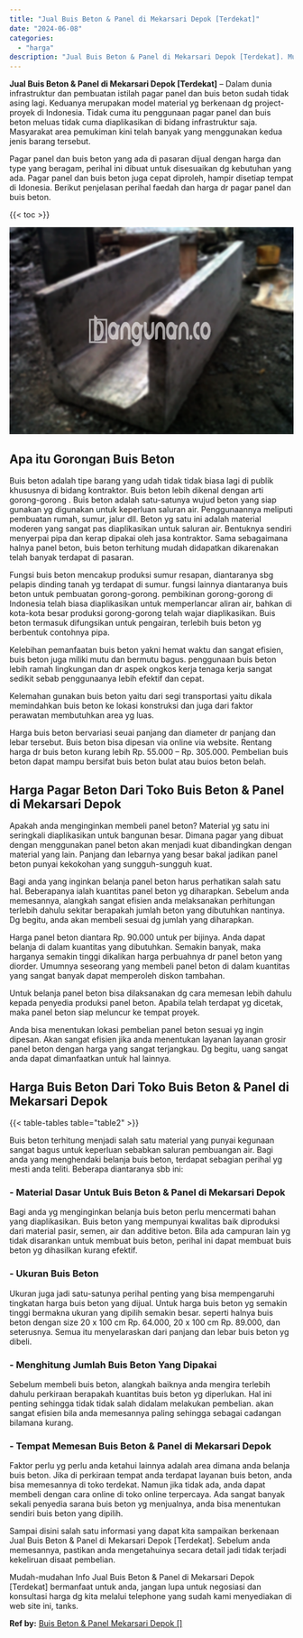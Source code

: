```yaml
---
title: "Jual Buis Beton & Panel di Mekarsari Depok [Terdekat]"
date: "2024-06-08"
categories: 
  - "harga"
description: "Jual Buis Beton & Panel di Mekarsari Depok [Terdekat]. Mudah-mudahan Info Jual Buis Beton & Panel di Mekarsari Depok [Terdekat] bermanfaat untuk anda, jang..."
---
```


**Jual Buis Beton & Panel di Mekarsari Depok \[Terdekat\]** – Dalam dunia infrastruktur dan pembuatan istilah pagar panel dan buis beton sudah tidak asing lagi. Keduanya merupakan model material yg berkenaan dg project-proyek di Indonesia. Tidak cuma itu penggunaan pagar panel dan buis beton meluas tidak cuma diaplikasikan di bidang infrastruktur saja. Masyarakat area pemukiman kini telah banyak yang menggunakan kedua jenis barang tersebut.

Pagar panel dan buis beton yang ada di pasaran dijual dengan harga dan type yang beragam, perihal ini dibuat untuk disesuaikan dg kebutuhan yang ada. Pagar panel dan buis beton juga cepat diproleh, hampir disetiap tempat di Idonesia. Berikut penjelasan perihal faedah dan harga dr pagar panel dan buis beton.

{{< toc >}}

![Jual Buis Beton & Panel di Mekarsari Depok [Terdekat]](/images/jual-panel-buis-beton-murah-34.png)

## Apa itu Gorongan Buis Beton

Buis beton adalah tipe barang yang udah tidak tidak biasa lagi di publik khususnya di bidang kontraktor. Buis beton lebih dikenal dengan arti gorong-gorong . Buis beton adalah satu-satunya wujud beton yang siap gunakan yg digunakan untuk keperluan saluran air. Penggunaannya meliputi pembuatan rumah, sumur, jalur dll. Beton yg satu ini adalah material moderen yang sangat pas diaplikasikan untuk saluran air. Bentuknya sendiri menyerpai pipa dan kerap dipakai oleh jasa kontraktor. Sama sebagaimana halnya panel beton, buis beton terhitung mudah didapatkan dikarenakan telah banyak terdapat di pasaran.

Fungsi buis beton mencakup produksi sumur resapan, diantaranya sbg pelapis dinding tanah yg terdapat di sumur. fungsi lainnya diantaranya buis beton untuk pembuatan gorong-gorong. pembikinan gorong-gorong di Indonesia telah biasa diaplikasikan untuk memperlancar aliran air, bahkan di kota-kota besar produksi gorong-gorong telah wajar diaplikasikan. Buis beton termasuk difungsikan untuk pengairan, terlebih buis beton yg berbentuk contohnya pipa.

Kelebihan pemanfaatan buis beton yakni hemat waktu dan sangat efisien, buis beton juga miliki mutu dan bermutu bagus. penggunaan buis beton lebih ramah lingkungan dan dr aspek ongkos kerja tenaga kerja sangat sedikit sebab penggunaanya lebih efektif dan cepat.

Kelemahan gunakan buis beton yaitu dari segi transportasi yaitu dikala memindahkan buis beton ke lokasi konstruksi dan juga dari faktor perawatan membutuhkan area yg luas.

Harga buis beton bervariasi seuai panjang dan diameter dr panjang dan lebar tersebut. Buis beton bisa dipesan via online via website. Rentang harga dr buis beton kurang lebih Rp. 55.000 – Rp. 305.000. Pembelian buis beton dapat mampu bersifat buis beton bulat atau buios beton belah.

## Harga Pagar Beton Dari Toko Buis Beton & Panel di Mekarsari Depok

Apakah anda menginginkan membeli panel beton? Material yg satu ini seringkali diaplikasikan untuk bangunan besar. Dimana pagar yang dibuat dengan menggunakan panel beton akan menjadi kuat dibandingkan dengan material yang lain. Panjang dan lebarnya yang besar bakal jadikan panel beton punyai kekokohan yang sungguh-sungguh kuat.

Bagi anda yang inginkan belanja panel beton harus perhatikan salah satu hal. Beberapanya ialah kuantitas panel beton yg diharapkan. Sebelum anda memesannya, alangkah sangat efisien anda melaksanakan perhitungan terlebih dahulu sekitar berapakah jumlah beton yang dibutuhkan nantinya. Dg begitu, anda akan membeli sesuai dg jumlah yang diharapkan.

Harga panel beton diantara Rp. 90.000 untuk per bijinya. Anda dapat belanja di dalam kuantitas yang dibutuhkan. Semakin banyak, maka harganya semakin tinggi dikalikan harga perbuahnya dr panel beton yang diorder. Umumnya seseorang yang membeli panel beton di dalam kuantitas yang sangat banyak dapat memperoleh diskon tambahan.

Untuk belanja panel beton bisa dilaksanakan dg cara memesan lebih dahulu kepada penyedia produksi panel beton. Apabila telah terdapat yg dicetak, maka panel beton siap meluncur ke tempat proyek.

Anda bisa menentukan lokasi pembelian panel beton sesuai yg ingin dipesan. Akan sangat efisien jika anda menentukan layanan layanan grosir panel beton dengan harga yang sangat terjangkau. Dg begitu, uang sangat anda dapat dimanfaatkan untuk hal lainnya.

## Harga Buis Beton Dari Toko Buis Beton & Panel di Mekarsari Depok

{{< table-tables table="table2" >}}

Buis beton terhitung menjadi salah satu material yang punyai kegunaan sangat bagus untuk keperluan sebabkan saluran pembuangan air. Bagi anda yang menghendaki belanja buis beton, terdapat sebagian perihal yg mesti anda teliti. Beberapa diantaranya sbb ini:

### \- Material Dasar Untuk Buis Beton & Panel di Mekarsari Depok

Bagi anda yg menginginkan belanja buis beton perlu mencermati bahan yang diaplikasikan. Buis beton yang mempunyai kwalitas baik diproduksi dari material pasir, semen, air dan additive beton. Bila ada campuran lain yg tidak disarankan untuk membuat buis beton, perihal ini dapat membuat buis beton yg dihasilkan kurang efektif.

### \- Ukuran Buis Beton

Ukuran juga jadi satu-satunya perihal penting yang bisa mempengaruhi tingkatan harga buis beton yang dijual. Untuk harga buis beton yg semakin tinggi bermakna ukuran yang dipilih semakin besar. seperti halnya buis beton dengan size 20 x 100 cm Rp. 64.000, 20 x 100 cm Rp. 89.000, dan seterusnya. Semua itu menyelaraskan dari panjang dan lebar buis beton yg dibeli.

### \- Menghitung Jumlah Buis Beton Yang Dipakai

Sebelum membeli buis beton, alangkah baiknya anda mengira terlebih dahulu perkiraan berapakah kuantitas buis beton yg diperlukan. Hal ini penting sehingga tidak tidak salah didalam melakukan pembelian. akan sangat efisien bila anda memesannya paling sehingga sebagai cadangan bilamana kurang.

### \- Tempat Memesan Buis Beton & Panel di Mekarsari Depok

Faktor perlu yg perlu anda ketahui lainnya adalah area dimana anda belanja buis beton. Jika di perkiraan tempat anda terdapat layanan buis beton, anda bisa memesannya di toko terdekat. Namun jika tidak ada, anda dapat membeli dengan cara online di toko online terpercaya. Ada sangat banyak sekali penyedia sarana buis beton yg menjualnya, anda bisa menentukan sendiri buis beton yang dipilih.

Sampai disini salah satu informasi yang dapat kita sampaikan berkenaan Jual Buis Beton & Panel di Mekarsari Depok \[Terdekat\]. Sebelum anda memesannya, pastikan anda mengetahuinya secara detail jadi tidak terjadi kekeliruan disaat pembelian.

Mudah-mudahan Info Jual Buis Beton & Panel di Mekarsari Depok \[Terdekat\] bermanfaat untuk anda, jangan lupa untuk negosiasi dan konsultasi harga dg kita melalui telephone yang sudah kami menyediakan di web site ini, tanks.

**Ref by:** [Buis Beton & Panel Mekarsari Depok []](https://id.wikipedia.org/wiki/Buis)
